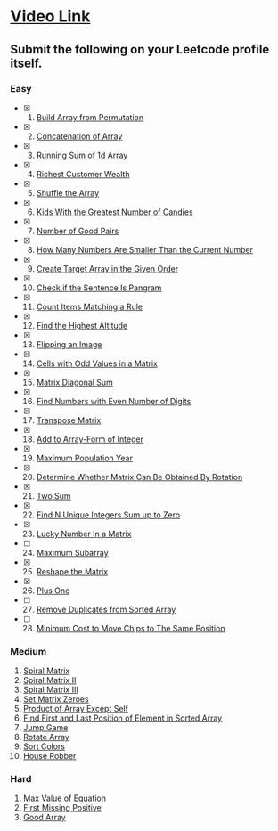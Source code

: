 # [Video Link](https://youtu.be/n60Dn0UsbEk)

## Submit the following on your Leetcode profile itself.

### Easy
- [x] 1. [Build Array from Permutation](https://leetcode.com/problems/build-array-from-permutation/)
- [x] 2. [Concatenation of Array](https://leetcode.com/problems/concatenation-of-array/)
- [x] 3. [Running Sum of 1d Array](https://leetcode.com/problems/running-sum-of-1d-array/)
- [x] 4. [Richest Customer Wealth](https://leetcode.com/problems/richest-customer-wealth/)
- [x] 5. [Shuffle the Array](https://leetcode.com/problems/shuffle-the-array/)
- [x] 6. [Kids With the Greatest Number of Candies](https://leetcode.com/problems/kids-with-the-greatest-number-of-candies/)
- [x] 7. [Number of Good Pairs](https://leetcode.com/problems/number-of-good-pairs/)
- [x] 8. [How Many Numbers Are Smaller Than the Current Number](https://leetcode.com/problems/how-many-numbers-are-smaller-than-the-current-number/)
- [x] 9. [Create Target Array in the Given Order](https://leetcode.com/problems/create-target-array-in-the-given-order/)
- [x] 10. [Check if the Sentence Is Pangram](https://leetcode.com/problems/check-if-the-sentence-is-pangram/)
- [x] 11. [Count Items Matching a Rule](https://leetcode.com/problems/count-items-matching-a-rule/)
- [x] 12. [Find the Highest Altitude](https://leetcode.com/problems/find-the-highest-altitude/)
- [x] 13. [Flipping an Image](https://leetcode.com/problems/flipping-an-image/)
- [x] 14. [Cells with Odd Values in a Matrix](https://leetcode.com/problems/cells-with-odd-values-in-a-matrix/)
- [x] 15. [Matrix Diagonal Sum](https://leetcode.com/problems/matrix-diagonal-sum/)
- [x] 16. [Find Numbers with Even Number of Digits](https://leetcode.com/problems/find-numbers-with-even-number-of-digits/)
- [x] 17. [Transpose Matrix](https://leetcode.com/problems/transpose-matrix/)
- [x] 18. [Add to Array-Form of Integer](https://leetcode.com/problems/add-to-array-form-of-integer/)
- [x] 19. [Maximum Population Year](https://leetcode.com/problems/maximum-population-year/)
- [x] 20. [Determine Whether Matrix Can Be Obtained By Rotation](https://leetcode.com/problems/determine-whether-matrix-can-be-obtained-by-rotation/)
- [x] 21. [Two Sum](https://leetcode.com/problems/two-sum/)
- [x] 22. [Find N Unique Integers Sum up to Zero](https://leetcode.com/problems/find-n-unique-integers-sum-up-to-zero/)
- [x] 23. [Lucky Number In a Matrix](https://leetcode.com/problems/lucky-numbers-in-a-matrix/)
- [ ] 24. [Maximum Subarray](https://leetcode.com/problems/maximum-subarray/)
- [x] 25. [Reshape the Matrix](https://leetcode.com/problems/reshape-the-matrix/)
- [x] 26. [Plus One](https://leetcode.com/problems/plus-one/)
- [ ] 27. [Remove Duplicates from Sorted Array](https://leetcode.com/problems/remove-duplicates-from-sorted-array/)
- [ ] 28. [Minimum Cost to Move Chips to The Same Position](https://leetcode.com/problems/minimum-cost-to-move-chips-to-the-same-position/)

### Medium
1. [Spiral Matrix](https://leetcode.com/problems/spiral-matrix/)
2. [Spiral Matrix II](https://leetcode.com/problems/spiral-matrix-ii/)
3. [Spiral Matrix III](https://leetcode.com/problems/spiral-matrix-iii/)
4. [Set Matrix Zeroes](https://leetcode.com/problems/set-matrix-zeroes/)
5. [Product of Array Except Self](https://leetcode.com/problems/product-of-array-except-self/)
6. [Find First and Last Position of Element in Sorted Array](https://leetcode.com/problems/find-first-and-last-position-of-element-in-sorted-array/)
7. [Jump Game](https://leetcode.com/problems/jump-game/)
8. [Rotate Array](https://leetcode.com/problems/rotate-array/)
9. [Sort Colors](https://leetcode.com/problems/sort-colors/)
10. [House Robber](https://leetcode.com/problems/house-robber/)

### Hard
1. [Max Value of Equation](https://leetcode.com/problems/max-value-of-equation/)
2. [First Missing Positive](https://leetcode.com/problems/first-missing-positive/)
3. [Good Array](https://leetcode.com/problems/check-if-it-is-a-good-array/)
